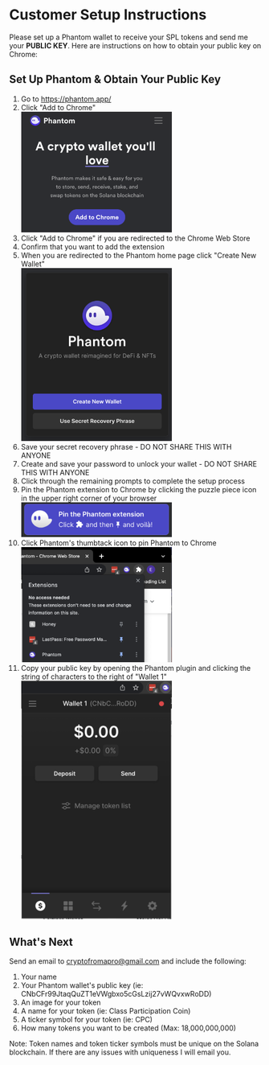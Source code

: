 # Customer Setup Instructions
Please set up a Phantom wallet to receive your SPL tokens and send me your **PUBLIC KEY**. Here are instructions on how to obtain your public key on Chrome:

## Set Up Phantom & Obtain Your Public Key
1. Go to https://phantom.app/
1. Click "Add to Chrome" <br><img src="1.png" width=300/>
1. Click "Add to Chrome" if you are redirected to the Chrome Web Store
1. Confirm that you want to add the extension
1. When you are redirected to the Phantom home page click "Create New Wallet" <br><img src="2.png" width=300/>
1. Save your secret recovery phrase - DO NOT SHARE THIS WITH ANYONE
1. Create and save your password to unlock your wallet - DO NOT SHARE THIS WITH ANYONE
1. Click through the remaining prompts to complete the setup process
1. Pin the Phantom extension to Chrome by clicking the puzzle piece icon in the upper right corner of your browser <br><img src="3.png" width=300/>  
1. Click Phantom's thumbtack icon to pin Phantom to Chrome <br><img src="4.png" width=300/>
1. Copy your public key by opening the Phantom plugin and clicking the string of characters to the right of "Wallet 1" <br><img src="5.png" width=300/>

## What's Next
Send an email to cryptofromapro@gmail.com and include the following:
1. Your name
1. Your Phantom wallet's public key (ie: CNbCFr99JtaqQuZT1eVWgbxo5cGsLzij27vWQvxwRoDD)
1. An image for your token 
1. A name for your token (ie: Class Participation Coin)
1. A ticker symbol for your token (ie: CPC)
1. How many tokens you want to be created (Max: 18,000,000,000)

Note: Token names and token ticker symbols must be unique on the Solana blockchain. If there are any issues with uniqueness I will email you.
